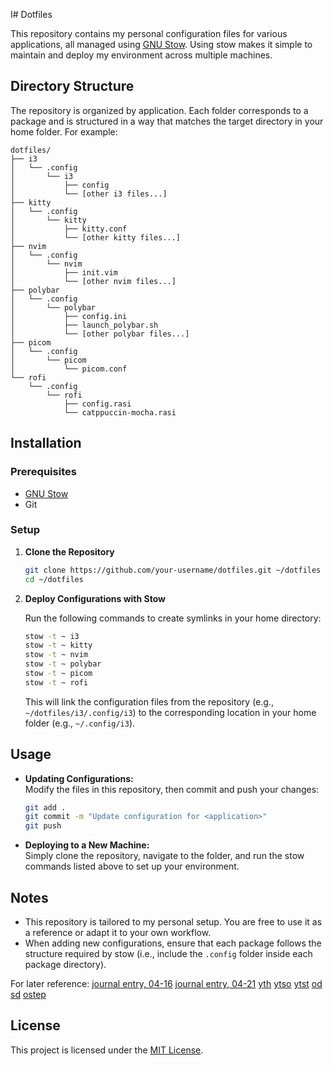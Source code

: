 I# Dotfiles

This repository contains my personal configuration files for various applications, all managed using [GNU Stow](https://www.gnu.org/software/stow/). Using stow makes it simple to maintain and deploy my environment across multiple machines.

## Directory Structure

The repository is organized by application. Each folder corresponds to a package and is structured in a way that matches the target directory in your home folder. For example:

```
dotfiles/
├── i3
│   └── .config
│       └── i3
│           ├── config
│           └── [other i3 files...]
├── kitty
│   └── .config
│       └── kitty
│           ├── kitty.conf
│           └── [other kitty files...]
├── nvim
│   └── .config
│       └── nvim
│           ├── init.vim
│           └── [other nvim files...]
├── polybar
│   └── .config
│       └── polybar
│           ├── config.ini
│           ├── launch_polybar.sh
│           └── [other polybar files...]
├── picom
│   └── .config
│       └── picom
│           └── picom.conf
└── rofi
    └── .config
        └── rofi
            ├── config.rasi
            └── catppuccin-mocha.rasi
```

## Installation

### Prerequisites

- [GNU Stow](https://www.gnu.org/software/stow/)
- Git

### Setup

1. **Clone the Repository**

   ```bash
   git clone https://github.com/your-username/dotfiles.git ~/dotfiles
   cd ~/dotfiles
   ```

2. **Deploy Configurations with Stow**

   Run the following commands to create symlinks in your home directory:

   ```bash
   stow -t ~ i3
   stow -t ~ kitty
   stow -t ~ nvim
   stow -t ~ polybar
   stow -t ~ picom
   stow -t ~ rofi
   ```

   This will link the configuration files from the repository (e.g., `~/dotfiles/i3/.config/i3`) to the corresponding location in your home folder (e.g., `~/.config/i3`).

## Usage

- **Updating Configurations:**  
  Modify the files in this repository, then commit and push your changes:

  ```bash
  git add .
  git commit -m "Update configuration for <application>"
  git push
  ```

- **Deploying to a New Machine:**  
  Simply clone the repository, navigate to the folder, and run the stow commands listed above to set up your environment.

## Notes

- This repository is tailored to my personal setup. You are free to use it as a reference or adapt it to your own workflow.
- When adding new configurations, ensure that each package follows the structure required by stow (i.e., include the `.config` folder inside each package directory).

For later reference: [journal entry, 04-16](https://chatgpt.com/share/67ff7451-5394-800d-bd7b-f6d5d79836f4)
 [journal entry, 04-21](https://chatgpt.com/share/67ff7451-5394-800d-bd7b-f6d5d79836f4)
  [yth](https://music.youtube.com/playlist?list=PLIo-27ytQCjPyYzUvG8iGOHptJjpvfnZJ)
   [ytso](https://music.youtube.com/playlist?list=PLIo-27ytQCjM-tulqp2VSdUH5AeHFFuUR)
   [ytst](https://music.youtube.com/playlist?list=PLIo-27ytQCjMwHSl_RAd5iPeKq6ePY7n-)
   [od](https://nustedupk0-my.sharepoint.com/:f:/g/personal/mimran_bse2021mcs_student_nust_edu_pk/EpLQRXSm-2BAvXXlVNKi5TYB98mkX2uX5zuyc0jmG_gIRg?e=audvHX)
   [sd](https://github.com/donnemartin/system-design-prime)
   [ostep](https://github.com/ossu/computer-science/blob/master/coursepages/ostep/README.md)

## License

This project is licensed under the [MIT License](LICENSE).
